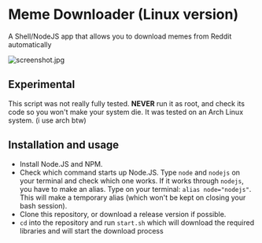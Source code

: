 # Meme Downloader (Linux version)
A Shell/NodeJS app that allows you to download memes from Reddit automatically

![screenshot.jpg](https://i.imgur.com/ckC6TEX.jpg)

## Experimental
This script was not really fully tested. **NEVER** run it as root, and check its code so you won't make your system die.
It was tested on an Arch Linux system. (i use arch btw)

## Installation and usage
- Install Node.JS and NPM.
- Check which command starts up Node.JS. Type `node` and `nodejs` on your terminal and check which one works.
  If it works through `nodejs`, you have to make an alias. Type on your terminal: `alias node="nodejs"`.
  This will make a temporary alias (which won't be kept on closing your bash session).
- Clone this repository, or download a release version if possible.
- `cd` into the repository and run `start.sh` which will download the required libraries and will start the download process
